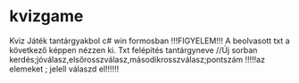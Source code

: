 # kvizgame
Kviz Játék tantárgyakbol c# win formosban
!!!FIGYELEM!!!
A beolvasott txt a következő képpen nézzen ki.
Txt felépités
tantárgyneve //Új sorban
kerdés;jóválasz,elsőrosszválasz,másodikrosszválasz;pontszám
!!!!!az elemeket ; jelell válaszd el!!!!!!
